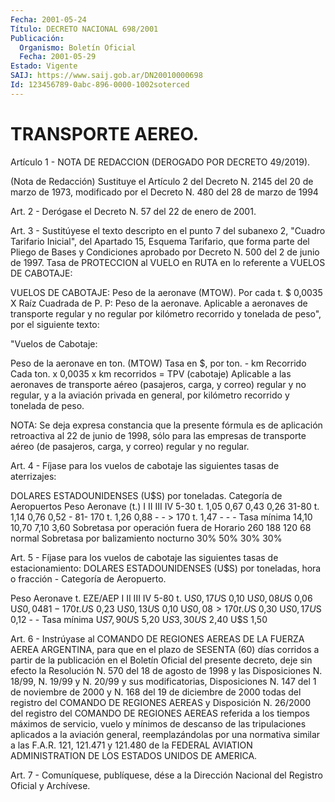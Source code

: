 ```yaml
---
Fecha: 2001-05-24
Título: DECRETO NACIONAL 698/2001
Publicación:
  Organismo: Boletín Oficial
  Fecha: 2001-05-29
Estado: Vigente
SAIJ: https://www.saij.gob.ar/DN20010000698
Id: 123456789-0abc-896-0000-1002soterced
---
```

# TRANSPORTE AEREO.

<a id="1"></a>
Artículo 1 - NOTA DE REDACCION (DEROGADO POR DECRETO 49/2019).

(Nota de Redacción) Sustituye el Artículo 2 del Decreto N. 2145 del 20 de  marzo de 1973, modificado por el Decreto N. 480 del 28 de marzo de 1994

<a id="2"></a>
Art.  2  -  Derógase el Decreto N. 57 del  22  de  enero  de  2001.

<a id="3"></a>
Art. 3 - Sustitúyese el texto descripto en el punto 7 del subanexo 2, "Cuadro Tarifario  Inicial", del Apartado 15, Esquema Tarifario, que forma parte del Pliego  de  Bases  y  Condiciones  aprobado por Decreto N. 500 del 2 de junio de 1997. Tasa de PROTECCION  al VUELO en  RUTA  en lo referente a VUELOS DE CABOTAJE:

 VUELOS DE CABOTAJE:  Peso de la aeronave (MTOW). Por cada t.             $ 0,0035 X Raíz Cuadrada de P.  P: Peso de la aeronave. Aplicable a aeronaves de transporte regular y no regular  por  kilómetro  recorrido y tonelada de peso", por el siguiente texto:

"Vuelos de Cabotaje:

  Peso  de la aeronave en ton. (MTOW) Tasa en $, por ton. - km Recorrido  Cada ton. x 0,0035 x km recorridos = TPV (cabotaje)   Aplicable a las aeronaves de transporte aéreo (pasajeros, carga, y correo) regular y no regular,  y  a  la aviación  privada en general, por kilómetro recorrido y tonelada de peso.

NOTA: Se deja  expresa  constancia  que  la  presente fórmula es de aplicación  retroactiva  al  22  de junio de 1998,  sólo  para  las empresas  de  transporte  aéreo  (de pasajeros,  carga,  y  correo) regular y no regular.

<a id="4"></a>
Art. 4 - Fíjase para los vuelos de  cabotaje  las siguientes tasas de  aterrizajes:

 DOLARES ESTADOUNIDENSES (U$S) por toneladas. Categoría de Aeropuertos  Peso Aeronave (t.)        I      II     III       IV  5-30 t.                  1,05   0,67    0,43     0,26  31-80 t.                 1,14   0,76    0,52      - 81- 170 t.               1,26   0,88     -        - > 170 t.                 1,47    -       -        - Tasa mínima             14,10   10,70   7,10     3,60  Sobretasa por operación fuera de Horario          260    188     120      68  normal  Sobretasa por balizamiento nocturno                  30%     50%     30%     30%

<a id="5"></a>
Art. 5 - Fíjase para los vuelos  de  cabotaje las siguientes tasas de estacionamiento: DOLARES ESTADOUNIDENSES  (U$S)  por  toneladas, hora o fracción - Categoría de Aeropuerto.

 Peso Aeronave t.    EZE/AEP      I        II        III       IV  5-80 t.            U$S 0,17   U$S 0,10  U$S 0,08  U$S 0,06  U$S 0,04  81-170 t.          U$S 0,23   U$S 0,13  U$S 0,10  U$S 0,08  > 170 t.           U$S 0,30   U$S 0,17  U$S 0,12     -         - Tasa mínima        U$S 7,90   U$S 5,20  U$S 3,30  U$S 2,40  U$S 1,50

<a id="6"></a>
Art.  6  -  Instrúyase  al COMANDO DE REGIONES AEREAS DE LA FUERZA AEREA  ARGENTINA, para que  en  el  plazo  de  SESENTA  (60)  días corridos  a  partir  de  la  publicación  en el Boletín Oficial del presente decreto, deje sin efecto la Resolución  N.  570  del 18 de agosto de 1998 y las Disposiciones N. 18/99, N. 19/99 y N. 20/99 y sus  modificatorias,  Disposiciones  N. 147 del 1 de noviembre  de 2000 y N. 168 del 19 de diciembre de 2000  todas  del  registro del COMANDO  DE  REGIONES AEREAS y Disposición N. 26/2000 del  registro del COMANDO DE  REGIONES  AEREAS  referida a los tiempos máximos de servicio,  vuelo  y  mínimos  de  descanso   de  las  tripulaciones aplicados a la aviación general, reemplazándolas por una normativa similar a las F.A.R. 121, 121.471 y 121.480 de  la FEDERAL AVIATION ADMINISTRATION DE LOS ESTADOS UNIDOS DE AMERICA.

<a id="7"></a>
Art.  7 - Comuníquese, publíquese, dése a la Dirección Nacional del Registro Oficial y Archívese.